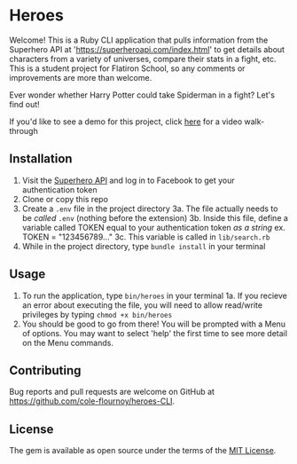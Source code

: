 # Heroes

Welcome! This is a Ruby CLI application that pulls information from the Superhero API at 'https://superheroapi.com/index.html' to get details about characters from a variety of universes, compare their stats in a fight, etc. This is a student project for Flatiron School, so any comments or improvements are more than welcome.

Ever wonder whether Harry Potter could take Spiderman in a fight? Let's find out! 

If you'd like to see a demo for this project, click [here](https://youtu.be/spwgn-CZbBY) for a video walk-through

## Installation

1. Visit the [Superhero API](https://superheroapi.com/index.html) and log in to Facebook to get your authentication token
2. Clone or copy this repo
3. Create a `.env` file in the project directory
    3a. The file actually needs to be *called* `.env` (nothing before the extension) 
    3b. Inside this file, define a variable called TOKEN equal to your authentication token *as a string*
        ex. TOKEN = "123456789..."
    3c. This variable is called in `lib/search.rb`
4. While in the project directory, type `bundle install` in your terminal 

## Usage

1. To run the application, type `bin/heroes` in your terminal
    1a. If you recieve an error about executing the file, you will need to allow read/write privileges by typing `chmod +x bin/heroes`
2. You should be good to go from there! You will be prompted with a Menu of options. You may want to select 'help' the first time to see more detail on the Menu commands. 

## Contributing

Bug reports and pull requests are welcome on GitHub at https://github.com/cole-flournoy/heroes-CLI.


## License

The gem is available as open source under the terms of the [MIT License](https://opensource.org/licenses/MIT).
